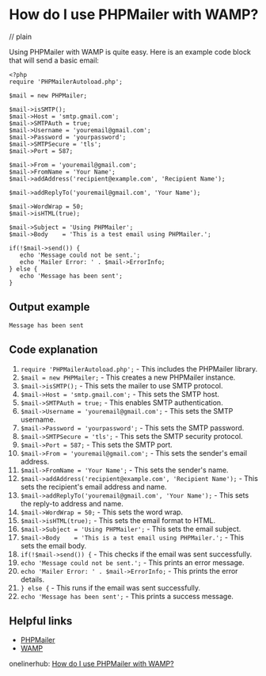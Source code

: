 # How do I use PHPMailer with WAMP?
// plain

Using PHPMailer with WAMP is quite easy. Here is an example code block that will send a basic email:

```
<?php
require 'PHPMailerAutoload.php';

$mail = new PHPMailer;

$mail->isSMTP();
$mail->Host = 'smtp.gmail.com';
$mail->SMTPAuth = true;
$mail->Username = 'youremail@gmail.com';
$mail->Password = 'yourpassword';
$mail->SMTPSecure = 'tls';
$mail->Port = 587;

$mail->From = 'youremail@gmail.com';
$mail->FromName = 'Your Name';
$mail->addAddress('recipient@example.com', 'Recipient Name');

$mail->addReplyTo('youremail@gmail.com', 'Your Name');

$mail->WordWrap = 50;
$mail->isHTML(true);

$mail->Subject = 'Using PHPMailer';
$mail->Body    = 'This is a test email using PHPMailer.';

if(!$mail->send()) {
   echo 'Message could not be sent.';
   echo 'Mailer Error: ' . $mail->ErrorInfo;
} else {
   echo 'Message has been sent';
}
```

## Output example

```
Message has been sent
```

## Code explanation


1. `require 'PHPMailerAutoload.php';` - This includes the PHPMailer library.
2. `$mail = new PHPMailer;` - This creates a new PHPMailer instance.
3. `$mail->isSMTP();` - This sets the mailer to use SMTP protocol.
4. `$mail->Host = 'smtp.gmail.com';` - This sets the SMTP host.
5. `$mail->SMTPAuth = true;` - This enables SMTP authentication.
6. `$mail->Username = 'youremail@gmail.com';` - This sets the SMTP username.
7. `$mail->Password = 'yourpassword';` - This sets the SMTP password.
8. `$mail->SMTPSecure = 'tls';` - This sets the SMTP security protocol.
9. `$mail->Port = 587;` - This sets the SMTP port.
10. `$mail->From = 'youremail@gmail.com';` - This sets the sender's email address.
11. `$mail->FromName = 'Your Name';` - This sets the sender's name.
12. `$mail->addAddress('recipient@example.com', 'Recipient Name');` - This sets the recipient's email address and name.
13. `$mail->addReplyTo('youremail@gmail.com', 'Your Name');` - This sets the reply-to address and name.
14. `$mail->WordWrap = 50;` - This sets the word wrap.
15. `$mail->isHTML(true);` - This sets the email format to HTML.
16. `$mail->Subject = 'Using PHPMailer';` - This sets the email subject.
17. `$mail->Body    = 'This is a test email using PHPMailer.';` - This sets the email body.
18. `if(!$mail->send()) {` - This checks if the email was sent successfully.
19. `echo 'Message could not be sent.';` - This prints an error message.
20. `echo 'Mailer Error: ' . $mail->ErrorInfo;` - This prints the error details.
21. `} else {` - This runs if the email was sent successfully.
22. `echo 'Message has been sent';` - This prints a success message.

## Helpful links

- [PHPMailer](https://github.com/PHPMailer/PHPMailer)
- [WAMP](http://www.wampserver.com/en/)

onelinerhub: [How do I use PHPMailer with WAMP?](https://onelinerhub.com/phpmailer/how-do-i-use-phpmailer-with-wamp)